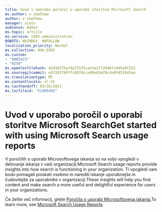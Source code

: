 ```yaml
---
title: Uvod v uporabo poročil o uporabi storitve Microsoft Search
ms.author: v-jmathew
author: v-jmathew
manager: scotv
audience: Admin
ms.topic: article
ms.service: o365-administration
ROBOTS: NOINDEX, NOFOLLOW
localization_priority: Normal
ms.collection: Adm_O365
ms.custom:
- "9005423"
- "9259"
ms.openlocfilehash: 43416579af4a72575cac5a2f729467c945e0f252
ms.sourcegitcommit: e5f261f95ffc6074cce89e62ef8c4e9fd519d3ee
ms.translationtype: MT
ms.contentlocale: sl-SI
ms.lasthandoff: 03/26/2021
ms.locfileid: "51405492"
---
```

# <a name="get-started-with-using-microsoft-search-usage-reports"></a><span data-ttu-id="cbb14-102">Uvod v uporabo poročil o uporabi storitve Microsoft Search</span><span class="sxs-lookup"><span data-stu-id="cbb14-102">Get started with using Microsoft Search usage reports</span></span>

<span data-ttu-id="cbb14-103">V poročilih o uporabi Microsoftovega iskanja so na voljo vpogledi v delovanje iskanja v vaši organizaciji.</span><span class="sxs-lookup"><span data-stu-id="cbb14-103">Microsoft Search usage reports provide insights into how search is functioning in your organization.</span></span> <span data-ttu-id="cbb14-104">Ti vpogledi vam bodo pomagali poiskati vsebino in narediti iskanje uporabnejše in čudovitejše za uporabnike v organizaciji.</span><span class="sxs-lookup"><span data-stu-id="cbb14-104">These insights will help you find content and make search a more useful and delightful experience for users in your organizations.</span></span>

<span data-ttu-id="cbb14-105">Če želite več informacij, glejte [Poročila o uporabi Microsoftovega iskanja.](https://go.microsoft.com/fwlink/?linkid=2152048)</span><span class="sxs-lookup"><span data-stu-id="cbb14-105">To learn more, see [Microsoft Search Usage Reports](https://go.microsoft.com/fwlink/?linkid=2152048).</span></span>
